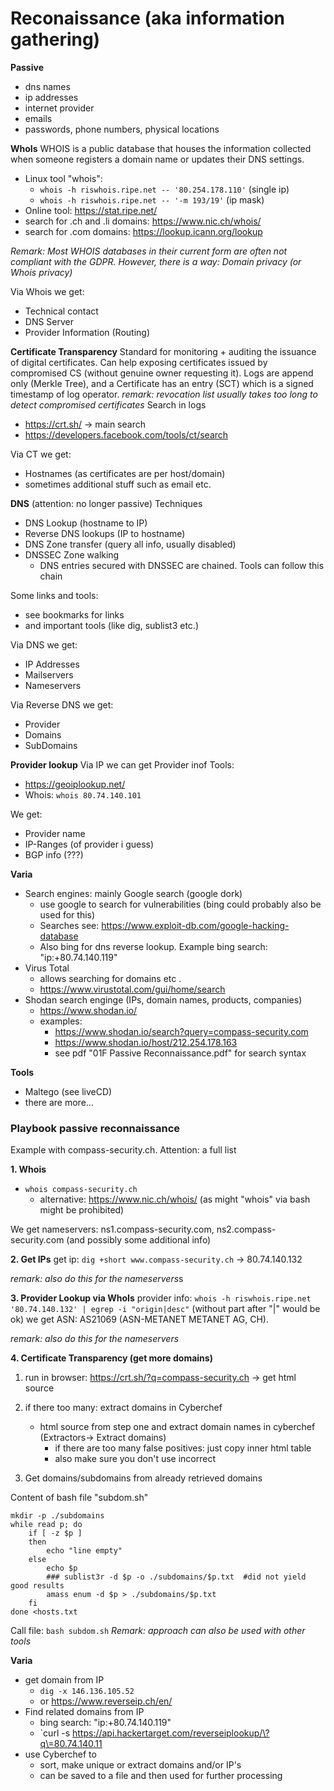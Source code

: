 # Reconaissance (aka information gathering)

**Passive**
- dns names
- ip addresses
- internet provider
- emails
- passwords, phone numbers, physical locations 

**WhoIs**
WHOIS is a public database that houses the information collected when someone registers a domain name or updates their DNS settings.
  - Linux tool "whois":  
    - `whois -h riswhois.ripe.net -- '80.254.178.110'` (single ip)
    - `whois -h riswhois.ripe.net -- '-m 193/19'` (ip mask)
  - Online tool: https://stat.ripe.net/ 
  - search for .ch and .li domains: https://www.nic.ch/whois/
  - search for .com domains: https://lookup.icann.org/lookup

  *Remark: Most WHOIS databases in their current form are often not
compliant with the GDPR. However, there is a way: Domain privacy (or Whois privacy)*

Via Whois we get: 
- Technical contact
- DNS Server 
- Provider Information (Routing)

**Certificate Transparency**
Standard for monitoring + auditing the issuance of digital certificates. Can help exposing certificates issued by compromised CS (without genuine owner requesting it). Logs are append only (Merkle Tree), and a Certificate has an entry (SCT) which is a signed timestamp of log operator.
*remark: revocation list usually takes too long to detect compromised certificates*
Search in logs
- https://crt.sh/ -> main search
- https://developers.facebook.com/tools/ct/search  

Via CT we get: 
- Hostnames (as certificates are per host/domain)
- sometimes additional stuff such as email etc.


**DNS**  (attention: no longer passive)
Techniques
- DNS Lookup (hostname to IP)
- Reverse DNS lookups (IP to hostname)
- DNS Zone transfer (query all info, usually disabled)
- DNSSEC Zone walking  
    - DNS entries secured with DNSSEC are chained. Tools can follow this chain

Some links and tools: 
- see bookmarks for links
- and important tools (like dig, sublist3 etc.)

Via DNS we get: 
- IP Addresses
- Mailservers
- Nameservers

Via Reverse DNS we get: 
- Provider
- Domains
- SubDomains

**Provider lookup**
Via IP we can get Provider inof
Tools: 
- https://geoiplookup.net/
- Whois: `whois 80.74.140.101`

We get: 
- Provider name
- IP-Ranges (of provider i guess)
- BGP info (???)

**Varia**
- Search engines: mainly Google search (google dork)
    - use google to search for vulnerabilities (bing could probably also be used for this)
    - Searches see: https://www.exploit-db.com/google-hacking-database
    - Also bing for dns reverse lookup. Example bing search: "ip:+80.74.140.119"
- Virus Total
   - allows searching for domains etc .
    - https://www.virustotal.com/gui/home/search
- Shodan search enginge (IPs, domain names, products, companies)
    - https://www.shodan.io/
    - examples: 
        - https://www.shodan.io/search?query=compass-security.com
        - https://www.shodan.io/host/212.254.178.163
        - see pdf "01F Passive Reconnaissance.pdf" for search syntax

**Tools**
- Maltego (see liveCD)
- there are more...


### Playbook passive reconnaissance
Example with compass-security.ch. 
Attention: a full list 

**1. Whois**
-  `whois compass-security.ch`
    - alternative: https://www.nic.ch/whois/  (as might "whois" via bash might be prohibited)

We get nameservers: ns1.compass-security.com, ns2.compass-security.com  (and possibly some additional info)

**2. Get IPs**
get ip:  `dig +short www.compass-security.ch`  -> 80.74.140.132

*remark: also do this for the nameservers*s

**3. Provider Lookup via WhoIs**
provider info: `whois -h riswhois.ripe.net '80.74.140.132' | egrep -i "origin|desc"` (without part after "|" would be ok)
we get ASN: AS21069   (ASN-METANET METANET AG, CH). 

*remark: also do this for the nameservers*

**4. Certificate Transparency (get more domains)**
1. run in browser: https://crt.sh/?q=compass-security.ch   -> get html source
2. if there too many: extract domains in Cyberchef
    - html source from step one and extract domain names in cyberchef (Extractors-> Extract domains)
        - if there are too many false positives: just copy inner html table
        - also make sure you don't use incorrect 


5. Get domains/subdomains from already retrieved domains

Content of bash file "subdom.sh"
```
mkdir -p ./subdomains
while read p; do
    if [ -z $p ]
    then 
        echo "line empty"
    else
        echo $p
        ### sublist3r -d $p -o ./subdomains/$p.txt  #did not yield good results
        amass enum -d $p > ./subdomains/$p.txt
    fi
done <hosts.txt
```
Call file: `bash subdom.sh`
*Remark: approach can also be used with other tools*

**Varia**
- get domain from IP
    - `dig -x 146.136.105.52`
    - or https://www.reverseip.ch/en/
- Find related domains from IP
    - bing search: "ip:+80.74.140.119"
    - `curl -s https://api.hackertarget.com/reverseiplookup/\?q\=80.74.140.11
- use Cyberchef to 
    - sort, make unique or extract domains and/or IP's
    - can be saved to a file and then used for further processing
